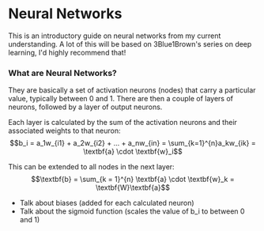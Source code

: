 # Neural Networks
This is an introductory guide on neural networks from my current understanding. A lot of this will be based on 3Blue1Brown's series on deep learning, I'd highly recommend that!

### What are Neural Networks?
They are basically a set of activation neurons (nodes) that carry a particular value, typically between 0 and 1. There are then a couple of layers of neurons, followed by a layer of output neurons.

Each layer is calculated by the sum of the activation neurons and their associated weights to that neuron:
$$b_i = a_1w_{i1} + a_2w_{i2} + ... + a_nw_{in} = \sum_{k=1}^{n}a_kw_{ik} = \textbf{a} \cdot \textbf{w}_i$$

This can be extended to all nodes in the next layer:
$$\textbf{b} = \sum_{k = 1}^{n} \textbf{a} \cdot \textbf{w}_k = \textbf{W}\textbf{a}$$

- Talk about biases (added for each calculated neuron)
- Talk about the sigmoid function (scales the value of b_i to between 0 and 1)